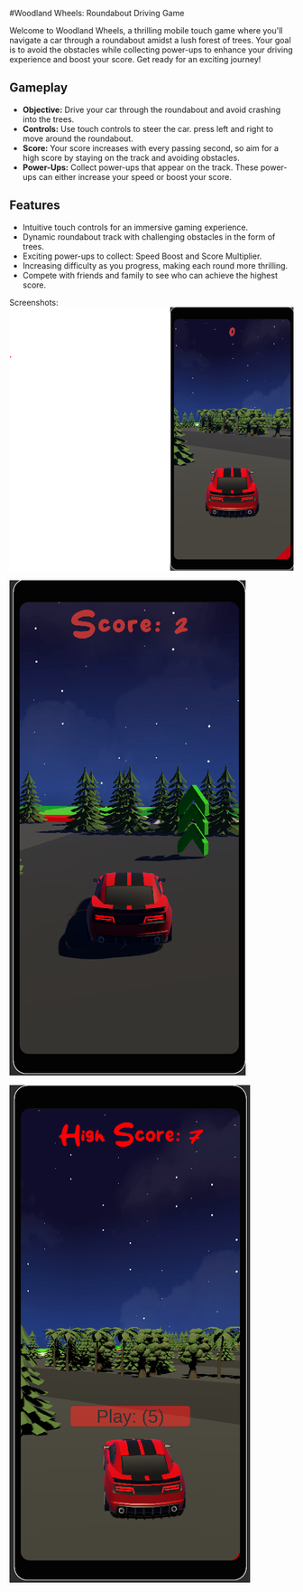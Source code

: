 #Woodland Wheels: Roundabout Driving Game


Welcome to Woodland Wheels, a thrilling mobile touch game where you'll navigate a car through a roundabout amidst a lush forest of trees. Your goal is to avoid the obstacles while collecting power-ups to enhance your driving experience and boost your score. Get ready for an exciting journey!

## Gameplay

- **Objective:** Drive your car through the roundabout and avoid crashing into the trees.
- **Controls:** Use touch controls to steer the car. press left and right to move around the roundabout.
- **Score:** Your score increases with every passing second, so aim for a high score by staying on the track and avoiding obstacles.
- **Power-Ups:** Collect power-ups that appear on the track. These power-ups can either increase your speed or boost your score.

## Features

- Intuitive touch controls for an immersive gaming experience.
- Dynamic roundabout track with challenging obstacles in the form of trees.
- Exciting power-ups to collect: Speed Boost and Score Multiplier.
- Increasing difficulty as you progress, making each round more thrilling.
- Compete with friends and family to see who can achieve the highest score.

Screenshots:
![Screenshot](Images/1.png)

![Screenshot](Images/2.png)

![Screenshot](Images/3.png)
